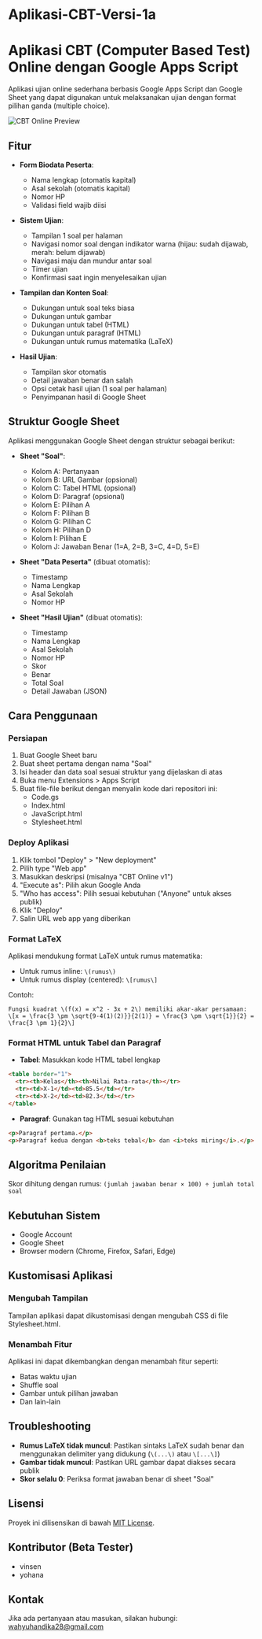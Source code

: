# Aplikasi-CBT-Versi-1a
# Aplikasi CBT (Computer Based Test) Online dengan Google Apps Script

Aplikasi ujian online sederhana berbasis Google Apps Script dan Google Sheet yang dapat digunakan untuk melaksanakan ujian dengan format pilihan ganda (multiple choice).

![CBT Online Preview](https://via.placeholder.com/800x400?text=CBT+Online+Preview)

## Fitur

- **Form Biodata Peserta**:
  - Nama lengkap (otomatis kapital)
  - Asal sekolah (otomatis kapital)
  - Nomor HP
  - Validasi field wajib diisi

- **Sistem Ujian**:
  - Tampilan 1 soal per halaman
  - Navigasi nomor soal dengan indikator warna (hijau: sudah dijawab, merah: belum dijawab)
  - Navigasi maju dan mundur antar soal
  - Timer ujian
  - Konfirmasi saat ingin menyelesaikan ujian

- **Tampilan dan Konten Soal**:
  - Dukungan untuk soal teks biasa
  - Dukungan untuk gambar
  - Dukungan untuk tabel (HTML)
  - Dukungan untuk paragraf (HTML)
  - Dukungan untuk rumus matematika (LaTeX)

- **Hasil Ujian**:
  - Tampilan skor otomatis
  - Detail jawaban benar dan salah
  - Opsi cetak hasil ujian (1 soal per halaman)
  - Penyimpanan hasil di Google Sheet

## Struktur Google Sheet

Aplikasi menggunakan Google Sheet dengan struktur sebagai berikut:

- **Sheet "Soal"**:
  - Kolom A: Pertanyaan
  - Kolom B: URL Gambar (opsional)
  - Kolom C: Tabel HTML (opsional) 
  - Kolom D: Paragraf (opsional)
  - Kolom E: Pilihan A
  - Kolom F: Pilihan B
  - Kolom G: Pilihan C
  - Kolom H: Pilihan D
  - Kolom I: Pilihan E
  - Kolom J: Jawaban Benar (1=A, 2=B, 3=C, 4=D, 5=E)

- **Sheet "Data Peserta"** (dibuat otomatis):
  - Timestamp
  - Nama Lengkap
  - Asal Sekolah
  - Nomor HP

- **Sheet "Hasil Ujian"** (dibuat otomatis):
  - Timestamp
  - Nama Lengkap
  - Asal Sekolah
  - Nomor HP
  - Skor
  - Benar
  - Total Soal
  - Detail Jawaban (JSON)

## Cara Penggunaan

### Persiapan

1. Buat Google Sheet baru
2. Buat sheet pertama dengan nama "Soal"
3. Isi header dan data soal sesuai struktur yang dijelaskan di atas
4. Buka menu Extensions > Apps Script
5. Buat file-file berikut dengan menyalin kode dari repositori ini:
   - Code.gs
   - Index.html
   - JavaScript.html
   - Stylesheet.html

### Deploy Aplikasi

1. Klik tombol "Deploy" > "New deployment"
2. Pilih type "Web app"
3. Masukkan deskripsi (misalnya "CBT Online v1")
4. "Execute as": Pilih akun Google Anda
5. "Who has access": Pilih sesuai kebutuhan ("Anyone" untuk akses publik)
6. Klik "Deploy"
7. Salin URL web app yang diberikan

### Format LaTeX

Aplikasi mendukung format LaTeX untuk rumus matematika:

- Untuk rumus inline: `\(rumus\)` 
- Untuk rumus display (centered): `\[rumus\]`

Contoh:
```
Fungsi kuadrat \(f(x) = x^2 - 3x + 2\) memiliki akar-akar persamaan:
\[x = \frac{3 \pm \sqrt{9-4(1)(2)}}{2(1)} = \frac{3 \pm \sqrt{1}}{2} = \frac{3 \pm 1}{2}\]
```

### Format HTML untuk Tabel dan Paragraf

- **Tabel**: Masukkan kode HTML tabel lengkap
```html
<table border="1">
  <tr><th>Kelas</th><th>Nilai Rata-rata</th></tr>
  <tr><td>X-1</td><td>85.5</td></tr>
  <tr><td>X-2</td><td>82.3</td></tr>
</table>
```

- **Paragraf**: Gunakan tag HTML sesuai kebutuhan
```html
<p>Paragraf pertama.</p>
<p>Paragraf kedua dengan <b>teks tebal</b> dan <i>teks miring</i>.</p>
```

## Algoritma Penilaian

Skor dihitung dengan rumus: `(jumlah jawaban benar × 100) ÷ jumlah total soal`

## Kebutuhan Sistem

- Google Account
- Google Sheet
- Browser modern (Chrome, Firefox, Safari, Edge)

## Kustomisasi Aplikasi

### Mengubah Tampilan

Tampilan aplikasi dapat dikustomisasi dengan mengubah CSS di file Stylesheet.html.

### Menambah Fitur

Aplikasi ini dapat dikembangkan dengan menambah fitur seperti:
- Batas waktu ujian
- Shuffle soal
- Gambar untuk pilihan jawaban
- Dan lain-lain

## Troubleshooting

- **Rumus LaTeX tidak muncul**: Pastikan sintaks LaTeX sudah benar dan menggunakan delimiter yang didukung (`\(...\)` atau `\[...\]`)
- **Gambar tidak muncul**: Pastikan URL gambar dapat diakses secara publik
- **Skor selalu 0**: Periksa format jawaban benar di sheet "Soal"

## Lisensi

Proyek ini dilisensikan di bawah [MIT License](LICENSE).

## Kontributor (Beta Tester)

- vinsen
- yohana

## Kontak

Jika ada pertanyaan atau masukan, silakan hubungi: wahyuhandika28@gmail.com
